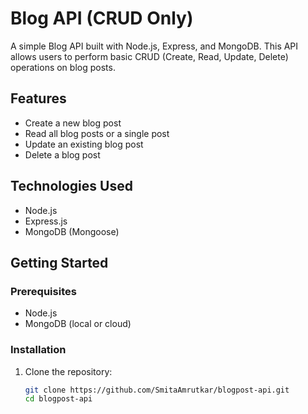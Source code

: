 # Blog API (CRUD Only)

A simple Blog API built with Node.js, Express, and MongoDB. This API allows users to perform basic CRUD (Create, Read, Update, Delete) operations on blog posts.

## Features

- Create a new blog post
- Read all blog posts or a single post
- Update an existing blog post
- Delete a blog post

## Technologies Used

- Node.js
- Express.js
- MongoDB (Mongoose)

## Getting Started

### Prerequisites

- Node.js
- MongoDB (local or cloud)

### Installation

1. Clone the repository:

   ```bash
   git clone https://github.com/SmitaAmrutkar/blogpost-api.git
   cd blogpost-api
